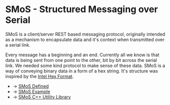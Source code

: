 # SMoS - Structured Messaging over Serial

SMoS is a client/server REST based messaging protocol, originally intended as a mechanism to encapsulate data and it's context when transmitted over a serial link.

Every message has a beginning and an end. Currently all we know is that data is being sent from one point to the other, bit by bit across the serial link. We needed some kind protocol to make sense of these data. SMoS is a way of conveying binary data in a form of a hex string. It's structure was inspired by the [Intel Hex Format](https://en.wikipedia.org/wiki/Intel_HEX).

* -> [SMoS Defined](smos_defined.md)
* -> [SMoS Example](smos_generic_content_example.md)
* -> [SMoS C++ Utility Library](https://github.com/ChrisDinhNZ/SMoS-cpp)